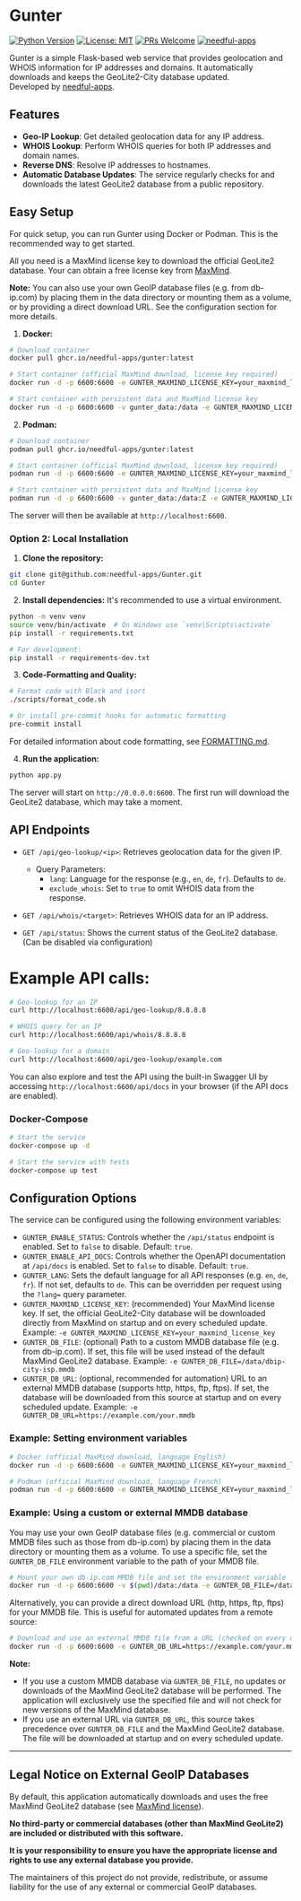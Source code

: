 # Gunter

[![Python Version](https://img.shields.io/badge/python-3.13-blue.svg)](https://www.python.org/downloads/release/python-3130/)
[![License: MIT](https://img.shields.io/badge/License-MIT-yellow.svg)](https://opensource.org/licenses/MIT)
[![PRs Welcome](https://img.shields.io/badge/PRs-welcome-brightgreen.svg)](https://makeapullrequest.com)
[![needful-apps](https://img.shields.io/badge/by-needful--apps-008080)](https://needful-apps.de)

Gunter is a simple Flask-based web service that provides geolocation and WHOIS information for IP addresses and domains. It automatically downloads and keeps the GeoLite2-City database updated.   
Developed by [needful-apps](https://needful-apps.de).

## Features

- **Geo-IP Lookup**: Get detailed geolocation data for any IP address.
- **WHOIS Lookup**: Perform WHOIS queries for both IP addresses and domain names.
- **Reverse DNS**: Resolve IP addresses to hostnames.
- **Automatic Database Updates**: The service regularly checks for and downloads the latest GeoLite2 database from a public repository.

## Easy Setup

For quick setup, you can run Gunter using Docker or Podman. This is the recommended way to get started.

All you need is a MaxMind license key to download the official GeoLite2 database. Your can obtain a free license key from [MaxMind](https://www.maxmind.com/en/geolite2/signup).

**Note:**
You can also use your own GeoIP database files (e.g. from db-ip.com) by placing them in the data directory or mounting them as a volume, or by providing a direct download URL. See the configuration section for more details.

1. **Docker:**
  ```bash
  # Download container
  docker pull ghcr.io/needful-apps/gunter:latest

  # Start container (official MaxMind download, license key required)
  docker run -d -p 6600:6600 -e GUNTER_MAXMIND_LICENSE_KEY=your_maxmind_license_key --name gunter ghcr.io/needful-apps/gunter:latest

  # Start container with persistent data and MaxMind license key
  docker run -d -p 6600:6600 -v gunter_data:/data -e GUNTER_MAXMIND_LICENSE_KEY=your_maxmind_license_key --name gunter ghcr.io/needful-apps/gunter:latest
  ```

2. **Podman:**
  ```bash
  # Download container
  podman pull ghcr.io/needful-apps/gunter:latest

  # Start container (official MaxMind download, license key required)
  podman run -d -p 6600:6600 -e GUNTER_MAXMIND_LICENSE_KEY=your_maxmind_license_key --name gunter ghcr.io/needful-apps/gunter:latest

  # Start container with persistent data and MaxMind license key
  podman run -d -p 6600:6600 -v gunter_data:/data:Z -e GUNTER_MAXMIND_LICENSE_KEY=your_maxmind_license_key --name gunter ghcr.io/needful-apps/gunter:latest
  ```

The server will then be available at `http://localhost:6600`.

### Option 2: Local Installation

1.  **Clone the repository:**
  ```bash
  git clone git@github.com:needful-apps/Gunter.git
  cd Gunter
  ```

2.  **Install dependencies:**
  It's recommended to use a virtual environment.
  ```bash
  python -m venv venv
  source venv/bin/activate  # On Windows use `venv\Scripts\activate`
  pip install -r requirements.txt

  # For development:
  pip install -r requirements-dev.txt
  ```

3.  **Code-Formatting and Quality:**
  ```bash
  # Format code with Black and isort
  ./scripts/format_code.sh

  # Or install pre-commit hooks for automatic formatting
  pre-commit install
  ```
  For detailed information about code formatting, see [FORMATTING.md](FORMATTING.md).

4.  **Run the application:**
  ```bash
  python app.py
  ```
  The server will start on `http://0.0.0.0:6600`. The first run will download the GeoLite2 database, which may take a moment.

## API Endpoints

- `GET /api/geo-lookup/<ip>`: Retrieves geolocation data for the given IP.
  - Query Parameters:
    - `lang`: Language for the response (e.g., `en`, `de`, `fr`). Defaults to `de`.
    - `exclude_whois`: Set to `true` to omit WHOIS data from the response.
- `GET /api/whois/<target>`: Retrieves WHOIS data for an IP address.

- `GET /api/status`: Shows the current status of the GeoLite2 database. (Can be disabled via configuration)

# Example API calls:

```bash
# Geo-lookup for an IP
curl http://localhost:6600/api/geo-lookup/8.8.8.8

# WHOIS query for an IP
curl http://localhost:6600/api/whois/8.8.8.8

# Geo-lookup for a domain
curl http://localhost:6600/api/geo-lookup/example.com
```

You can also explore and test the API using the built-in Swagger UI by accessing `http://localhost:6600/api/docs` in your browser (if the API docs are enabled).

### Docker-Compose
```bash
# Start the service
docker-compose up -d

# Start the service with tests
docker-compose up test
```

## Configuration Options


The service can be configured using the following environment variables:

- `GUNTER_ENABLE_STATUS`: Controls whether the `/api/status` endpoint is enabled. Set to `false` to disable. Default: `true`.
- `GUNTER_ENABLE_API_DOCS`: Controls whether the OpenAPI documentation at `/api/docs` is enabled. Set to `false` to disable. Default: `true`.
- `GUNTER_LANG`: Sets the default language for all API responses (e.g. `en`, `de`, `fr`). If not set, defaults to `de`. This can be overridden per request using the `?lang=` query parameter.
- `GUNTER_MAXMIND_LICENSE_KEY`: (recommended) Your MaxMind license key. If set, the official GeoLite2-City database will be downloaded directly from MaxMind on startup and on every scheduled update. Example: `-e GUNTER_MAXMIND_LICENSE_KEY=your_maxmind_license_key`
- `GUNTER_DB_FILE`: (optional) Path to a custom MMDB database file (e.g. from db-ip.com). If set, this file will be used instead of the default MaxMind GeoLite2 database. Example: `-e GUNTER_DB_FILE=/data/dbip-city-isp.mmdb`
- `GUNTER_DB_URL`: (optional, recommended for automation) URL to an external MMDB database (supports http, https, ftp, ftps). If set, the database will be downloaded from this source at startup and on every scheduled update. Example: `-e GUNTER_DB_URL=https://example.com/your.mmdb`



### Example: Setting environment variables

```bash
# Docker (official MaxMind download, language English)
docker run -d -p 6600:6600 -e GUNTER_MAXMIND_LICENSE_KEY=your_maxmind_license_key -e GUNTER_LANG=en --name gunter ghcr.io/needful-apps/gunter:latest

# Podman (official MaxMind download, language French)
podman run -d -p 6600:6600 -e GUNTER_MAXMIND_LICENSE_KEY=your_maxmind_license_key -e GUNTER_LANG=fr --name gunter ghcr.io/needful-apps/gunter:latest
```


### Example: Using a custom or external MMDB database

You may use your own GeoIP database files (e.g. commercial or custom MMDB files such as those from db-ip.com) by placing them in the data directory or mounting them as a volume. To use a specific file, set the `GUNTER_DB_FILE` environment variable to the path of your MMDB file.

```bash
# Mount your own db-ip.com MMDB file and set the environment variable
docker run -d -p 6600:6600 -v $(pwd)/data:/data -e GUNTER_DB_FILE=/data/dbip-city-isp.mmdb --name gunter-custom gunter-local
```

Alternatively, you can provide a direct download URL (http, https, ftp, ftps) for your MMDB file. This is useful for automated updates from a remote source:

```bash
# Download and use an external MMDB file from a URL (checked on every update)
docker run -d -p 6600:6600 -e GUNTER_DB_URL=https://example.com/your.mmdb --name gunter-external gunter-local
```

**Note:**
- If you use a custom MMDB database via `GUNTER_DB_FILE`, no updates or downloads of the MaxMind GeoLite2 database will be performed. The application will exclusively use the specified file and will not check for new versions of the MaxMind database.
- If you use an external URL via `GUNTER_DB_URL`, this source takes precedence over `GUNTER_DB_FILE` and the MaxMind GeoLite2 database. The file will be downloaded at startup and on every scheduled update.

---

## Legal Notice on External GeoIP Databases

By default, this application automatically downloads and uses the free MaxMind GeoLite2 database (see [MaxMind license](https://www.maxmind.com/en/geolite2/eula)).

**No third-party or commercial databases (other than MaxMind GeoLite2) are included or distributed with this software.**

**It is your responsibility to ensure you have the appropriate license and rights to use any external database you provide.**

The maintainers of this project do not provide, redistribute, or assume liability for the use of any external or commercial GeoIP databases.
